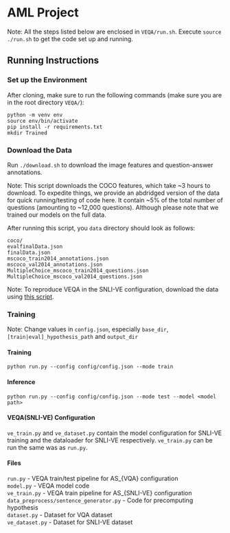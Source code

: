 # AML Project

Note: All the steps listed below are enclosed in `VEQA/run.sh`. Execute `source ./run.sh` to get the code set up and running.

## Running Instructions

### Set up the Environment
After cloning, make sure to run the following commands (make sure you are in the root directory `VEQA/`):
```
python -m venv env
source env/bin/activate
pip install -r requirements.txt
mkdir Trained
```

### Download the Data
Run `./download.sh` to download the image features and question-answer annotations.

Note: This script downloads the COCO features, which take ~3 hours to download. To expedite things, we provide an abdridged version of the data for quick running/testing of code here. It contain ~5% of the total number of questions (amounting to ~12,000 questions). Although please note that we trained our models on the full data.

After running this script, you `data` directory should look as follows:
```
coco/
evalfinalData.json
finalData.json
mscoco_train2014_annotations.json
mscoco_val2014_annotations.json
MultipleChoice_mscoco_train2014_questions.json
MultipleChoice_mscoco_val2014_questions.json
```

Note: To reproduce VEQA in the SNLI-VE configuration, download the data using [this script](https://github.com/ChenRocks/UNITER/blob/master/scripts/download_ve.sh).

<!-- VQA Questions data [[link](https://visualqa.org/vqa_v1_download.html)] -->


### Training
Note: Change values in `config.json`, especially `base_dir`, `[train|eval]_hypothesis_path` and `output_dir`

#### Training
`python run.py --config config/config.json --mode train`

#### Inference
`python run.py --config config/config.json --mode test --model <model path>`

#### VEQA(SNLI-VE) Configuration
`ve_train.py` and `ve_dataset.py` contain the model configuration for SNLI-VE training and the dataloader for SNLI-VE respectively. `ve_train.py` can be run the same was as `run.py`.


#### Files
`run.py` - VEQA train/test pipeline for AS_{VQA} configuration\
`model.py` - VEQA model code\
`ve_train.py` - VEQA train pipeline for AS_{SNLI-VE} configuration\
`data_preprocess/sentence_generator.py` - Code for precomputing hypothesis\
`dataset.py` - Dataset for VQA dataset\
`ve_dataset.py` - Dataset for SNLI-VE dataset

